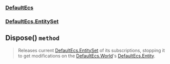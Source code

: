 ### [DefaultEcs](./DefaultEcs.md 'DefaultEcs')
### [DefaultEcs.EntitySet](./DefaultEcs-EntitySet.md 'DefaultEcs.EntitySet')
## Dispose() `method`
>Releases current [DefaultEcs.EntitySet](./DefaultEcs-EntitySet.md 'DefaultEcs.EntitySet') of its subscriptions, stopping it to get modifications on the [DefaultEcs.World](./DefaultEcs-World.md 'DefaultEcs.World')'s [DefaultEcs.Entity](./DefaultEcs-Entity.md 'DefaultEcs.Entity').
